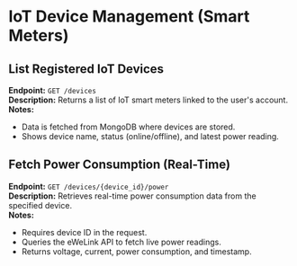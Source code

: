 # IoT Device Management (Smart Meters)

## List Registered IoT Devices
**Endpoint:** `GET /devices`  
**Description:** Returns a list of IoT smart meters linked to the user's account.  
**Notes:**
- Data is fetched from MongoDB where devices are stored.
- Shows device name, status (online/offline), and latest power reading.

## Fetch Power Consumption (Real-Time)
**Endpoint:** `GET /devices/{device_id}/power`  
**Description:** Retrieves real-time power consumption data from the specified device.  
**Notes:**
- Requires device ID in the request.
- Queries the eWeLink API to fetch live power readings.
- Returns voltage, current, power consumption, and timestamp.
